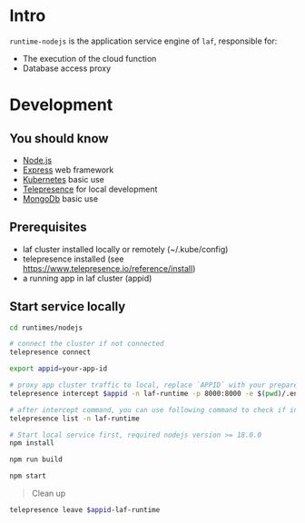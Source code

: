 
# Intro

`runtime-nodejs` is the application service engine of `laf`, responsible for:

- The execution of the cloud function
- Database access proxy

# Development

## You should know

- [Node.js](https://nodejs.org/en/docs)
- [Express](https://expressjs.com) web framework
- [Kubernetes](https://kubernetes.io) basic use
- [Telepresence](https://www.telepresence.io) for local development
- [MongoDb](https://docs.mongodb.com) basic use

## Prerequisites

- laf cluster installed locally or remotely (~/.kube/config)
- telepresence installed (see https://www.telepresence.io/reference/install)
- a running app in laf cluster (appid)

## Start service locally

```sh
cd runtimes/nodejs

# connect the cluster if not connected
telepresence connect

export appid=your-app-id

# proxy app cluster traffic to local, replace `APPID` with your prepared appid
telepresence intercept $appid -n laf-runtime -p 8000:8000 -e $(pwd)/.env

# after intercept command, you can use following command to check if intercept active
telepresence list -n laf-runtime

# Start local service first, required nodejs version >= 18.0.0
npm install

npm run build

npm start

```

> Clean up

```bash
telepresence leave $appid-laf-runtime
```
